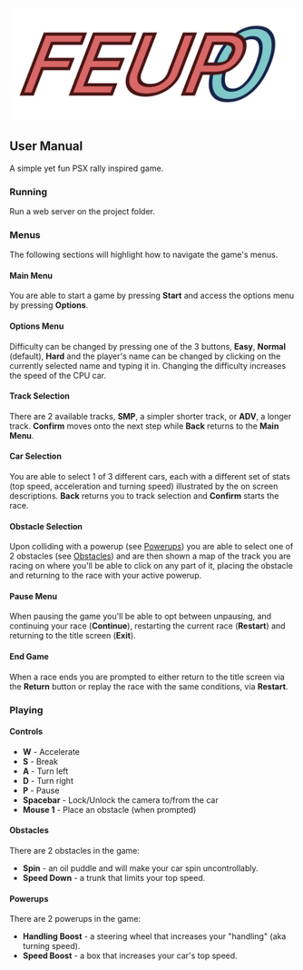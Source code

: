 ![FEUPZero](./scenes/feupzero/textures/logo.png)

## User Manual

A simple yet fun PSX rally inspired game.


### Running

Run a web server on the project folder.

### Menus

The following sections will highlight how to navigate the game's menus.

#### Main Menu
You are able to start a game by pressing **Start** and access the options menu by pressing **Options**.

#### Options Menu
Difficulty can be changed by pressing one of the 3 buttons, **Easy**, **Normal** (default), **Hard** and the player's name can be changed by clicking on the currently selected name and typing it in. Changing the difficulty increases the speed of the CPU car. 

#### Track Selection
There are 2 available tracks, **SMP**, a simpler shorter track, or **ADV**, a longer track. **Confirm** moves onto the next step while **Back** returns to the **Main Menu**.

#### Car Selection
You are able to select 1 of 3 different cars, each with a different set of stats (top speed, acceleration and turning speed) illustrated by the on screen descriptions. **Back** returns you to track selection and **Confirm** starts the race.

#### Obstacle Selection
Upon colliding with a powerup (see [Powerups](#powerups)) you are able to select one of 2 obstacles (see [Obstacles](#obstacles)) and are then shown a map of the track you are racing on where you'll be able to click on any part of it, placing the obstacle and returning to the race with your active powerup.

#### Pause Menu
When pausing the game you'll be able to opt between unpausing, and continuing your race (**Continue**), restarting the current race (**Restart**) and returning to the title screen (**Exit**).

#### End Game
When a race ends you are prompted to either return to the title screen via the **Return** button or replay the race with the same conditions, via **Restart**.

### Playing

#### Controls
- **W** - Accelerate
- **S** - Break
- **A** - Turn left
- **D** - Turn right
- **P** - Pause
- **Spacebar** - Lock/Unlock the camera to/from the car
- **Mouse 1** - Place an obstacle (when prompted)

#### Obstacles
There are 2 obstacles in the game:
- **Spin** - an oil puddle and will make your car spin uncontrollably.
- **Speed Down** - a trunk that limits your top speed.

#### Powerups
There are 2 powerups in the game:
- **Handling Boost** - a steering wheel that increases your "handling" (aka turning speed).
- **Speed Boost** - a box that increases your car's top speed.